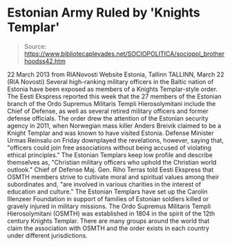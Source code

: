 # Estonian Army Ruled by 'Knights Templar'

> Source: https://www.bibliotecapleyades.net/SOCIOPOLITICA/sociopol_brotherhoodss42.htm

22 March 2013
from
RIANovosti Website
Estonia, Tallinn
TALLINN, March 22 (RIA Novosti)
Several high-ranking military officers in the
Baltic nation of Estonia have been exposed as members of a
Knights
Templar-style order.
The Eesti Ekspress reported this week that the 27 members of the Estonian
branch of the
Ordo Supremus Militaris Templi Hierosolymitani
include the Chief of Defense, as well as several retired military
officers and former defense officials.
The order drew the attention of the Estonian security agency in 2011, when
Norwegian mass killer
Anders Breivik claimed to be a Knight Templar and was known
to have visited Estonia.
Defense Minister Urmas Reinsalu on Friday downplayed the revelations,
however, saying that,
"officers could join free associations
without being accused of violating ethical principles."
The Estonian Templars keep low profile and
describe themselves as,
"Christian military officers who uphold the
Christian world outlook."
Chief of Defense Maj. Gen. Riho Terras
told Eesti Ekspress that OSMTH members strive to cultivate moral and
spiritual values among their subordinates and,
"are involved in various charities in the
interest of education and culture."
The Estonian Templars have set up the
Carolin Illenzeer Foundation in support of
families of Estonian soldiers killed or gravely injured in military
missions.
The Ordo Supremus Militaris Templi Hierosolymitani (OSMTH) was established in
1804 in the spirit of the 12th century Knights Templar.
There are many
groups around the world that claim the association with OSMTH and the order
exists in each country under different jurisdictions.
